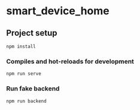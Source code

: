 # smart_device_home

## Project setup
```
npm install
```

### Compiles and hot-reloads for development
```
npm run serve
```

### Run fake backend
```
npm run backend
```

